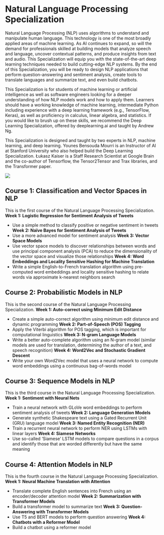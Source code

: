 # Natural Language Processing Specialization

Natural Language Processing (NLP) uses algorithms to understand and manipulate human language. This technology is one of the most broadly applied areas of machine learning. As AI continues to expand, so will the demand for professionals skilled at building models that analyze speech and language, uncover contextual patterns, and produce insights from text and audio.
This Specialization will equip you with the state-of-the-art deep learning techniques needed to build cutting-edge NLP systems. By the end of this Specialization, you will be ready to design NLP applications that perform question-answering and sentiment analysis, create tools to translate languages and summarize text, and even build chatbots.

This Specialization is for students of machine learning or artificial intelligence as well as software engineers looking for a deeper understanding of how NLP models work and how to apply them. Learners should have a working knowledge of machine learning, intermediate Python including experience with a deep learning framework (e.g., TensorFlow, Keras), as well as proficiency in calculus, linear algebra, and statistics. If you would like to brush up on these skills, we recommend the Deep Learning Specialization, offered by deeplearning.ai and taught by Andrew Ng.

This Specialization is designed and taught by two experts in NLP, machine learning, and deep learning. Younes Bensouda Mourri is an Instructor of AI at Stanford University who also helped build the Deep Learning Specialization. Łukasz Kaiser is a Staff Research Scientist at Google Brain and the co-author of Tensorflow, the Tensor2Tensor and Trax libraries, and the Transformer paper.

![](https://i.ibb.co/Gsk6C98/Capture.png)

## Course 1: Classification and Vector Spaces in NLP
This is the first course of the Natural Language Processing Specialization.
**Week 1: Logistic Regression for Sentiment Analysis of Tweets**
- Use a simple method to classify positive or negative sentiment in tweets
**Week 2: Naïve Bayes for Sentiment Analysis of Tweets**
- Use a more advanced model for sentiment analysis
**Week 3: Vector Space Models**
- Use vector space models to discover relationships between words and use principal component analysis (PCA) to reduce the dimensionality of the vector space and visualize those relationships
**Week 4: Word Embeddings and Locality Sensitive Hashing for Machine Translation**
- Write a simple English-to-French translation algorithm using pre-computed word embeddings and locality sensitive hashing to relate words via approximate k-nearest neighbors search

## Course 2: Probabilistic Models in NLP
This is the second course of the Natural Language Processing Specialization.
**Week 1: Auto-correct using Minimum Edit Distance**
- Create a simple auto-correct algorithm using minimum edit distance and dynamic programming
**Week 2: Part-of-Speech (POS) Tagging**
- Apply the Viterbi algorithm for POS tagging, which is important for computational linguistics
**Week 3: N-gram Language Models**
- Write a better auto-complete algorithm using an N-gram model (similar models are used for translation, determining the author of a text, and speech recognition)
**Week 4: Word2Vec and Stochastic Gradient Descent**
- Write your own Word2Vec model that uses a neural network to compute word embeddings using a continuous bag-of-words model

## Course 3: Sequence Models in NLP
This is the third course in the Natural Language Processing Specialization.
**Week 1: Sentiment with Neural Nets**
- Train a neural network with GLoVe word embeddings to perform sentiment analysis of tweets
**Week 2: Language Generation Models**
- Generate synthetic Shakespeare text using a Gated Recurrent Unit (GRU) language model
**Week 3: Named Entity Recognition (NER)**
- Train a recurrent neural network to perform NER using LSTMs with linear layers
**Week 4: Siamese Networks**
- Use so-called ‘Siamese’ LSTM models to compare questions in a corpus and identify those that are worded differently but have the same meaning

## Course 4: Attention Models in NLP
This is the fourth course in the Natural Language Processing Specialization.
**Week 1: Neural Machine Translation with Attention**
- Translate complete English sentences into French using an encoder/decoder attention model
**Week 2: Summarization with Transformer Models**
- Build a transformer model to summarize text
**Week 3: Question-Answering with Transformer Models**
- Use T5 and BERT models to perform question answering
**Week 4: Chatbots with a Reformer Model**
- Build a chatbot using a reformer model
